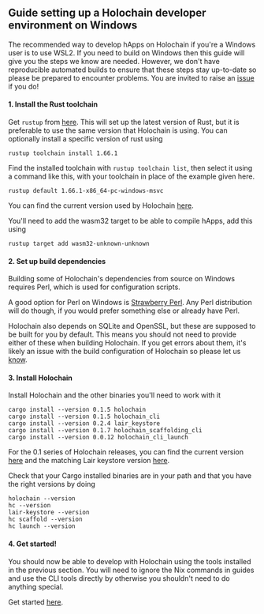 ## Guide setting up a Holochain developer environment on Windows

The recommended way to develop hApps on Holochain if you're a Windows user is to use WSL2. If you need to build on Windows
then this guide will give you the steps we know are needed. However, we don't have reproducible automated builds to ensure
that these steps stay up-to-date so please be prepared to encounter problems. You are invited to raise an 
[issue](https://github.com/holochain/holochain/issues/new?assignees=&labels=&projects=&template=bug_report.md&title=%5BBUG%5D) 
if you do!

#### 1. Install the Rust toolchain

Get `rustup` from [here](https://www.rust-lang.org/tools/install). This will set up the latest version of Rust, but it is 
preferable to use the same version that Holochain is using. You can optionally install a specific version of rust using

```shell
rustup toolchain install 1.66.1
```

Find the installed toolchain with `rustup toolchain list`, then select it using a command like this, with your toolchain 
in place of the example given here.

```shell
rustup default 1.66.1-x86_64-pc-windows-msvc
```

You can find the current version used by Holochain [here](https://github.com/holochain/holochain/blob/develop/nix/modules/holochain.nix#L8).

You'll need to add the wasm32 target to be able to compile hApps, add this using

```
rustup target add wasm32-unknown-unknown
```

#### 2. Set up build dependencies

Building some of Holochain's dependencies from source on Windows requires Perl, which is used for configuration scripts.

A good option for Perl on Windows is [Strawberry Perl](https://strawberryperl.com/). Any Perl distribution will do though,
if you would prefer something else or already have Perl.

Holochain also depends on SQLite and OpenSSL, but these are supposed to be built for you by default. This means you should 
not need to provide either of these when building Holochain. If you get errors about them, it's likely an issue with the 
build configuration of Holochain so please let us [know](https://github.com/holochain/holochain/issues/new?assignees=&labels=&projects=&template=bug_report.md&title=%5BBUG%5D).

#### 3. Install Holochain 

Install Holochain and the other binaries you'll need to work with it

```shell
cargo install --version 0.1.5 holochain
cargo install --version 0.1.5 holochain_cli
cargo install --version 0.2.4 lair_keystore
cargo install --version 0.1.7 holochain_scaffolding_cli
cargo install --version 0.0.12 holochain_cli_launch
```

For the 0.1 series of Holochain releases, you can find the current version [here](https://github.com/holochain/holochain/blob/develop/versions/0_1/flake.nix#L5)
and the matching Lair keystore version [here](https://github.com/holochain/holochain/blob/develop/versions/0_1/flake.nix#L10).

Check that your Cargo installed binaries are in your path and that you have the right versions by doing

```shell
holochain --version
hc --version
lair-keystore --version
hc scaffold --version
hc launch --version
```

#### 4. Get started!

You should now be able to develop with Holochain using the tools installed in the previous section. You will need to ignore
the Nix commands in guides and use the CLI tools directly by otherwise you shouldn't need to do anything special.

Get started [here](https://developer.holochain.org/get-building/).
